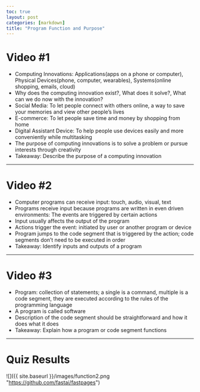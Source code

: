 ```yaml
---
toc: true
layout: post
categories: [markdown]
title: "Program Function and Purpose"
---
```


# Video #1
- Computing Innovations: Applications(apps on a phone or computer), Physical Devices(phone, computer, wearables), Systems(online shopping, emails, cloud)
- Why does the computing innovation exist?, What does it solve?, What can we do now with the innovation?
- Social Media: To let people connect with others online, a way to save your memories and view other people’s lives
- E-commerce: To let people save time and money by shopping from home
- Digital Assistant Device: To help people use devices easily and more conveniently while multitasking
- The purpose of computing innovations is to solve a problem or pursue interests through creativity
- Takeaway: Describe the purpose of a computing innovation

---

# Video #2
- Computer programs can receive input: touch, audio, visual, text
- Programs receive input because programs are written in even driven environments: The events are triggered by certain actions
- Input usually affects the output of the program
- Actions trigger the event: initiated by user or another program or device
- Program jumps to the code segment that is triggered by the action; code segments don’t need to be executed in order
- Takeaway: Identify inputs and outputs of a program

---

# Video #3
- Program: collection of statements; a single is a command, multiple is a code segment, they are executed according to the rules of the programming language
- A program is called software
- Description of the code segment should be straightforward and how it does what it does
- Takeaway: Explain how a program or code segment functions

---

# Quiz Results
![]({{ site.baseurl }}/images/function2.png "https://github.com/fastai/fastpages")